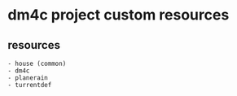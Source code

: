 # dm4c project custom resources


## resources
    - house (common)
    - dm4c
    - planerain
    - turrentdef